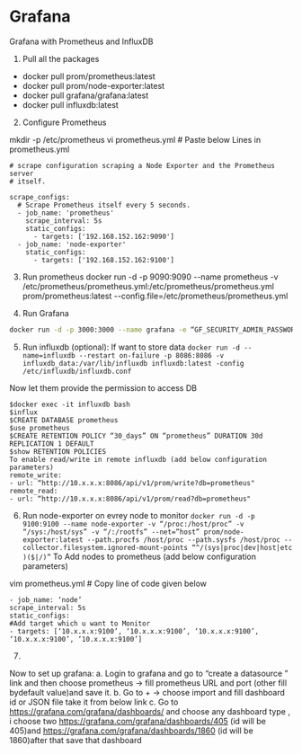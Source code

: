 # Grafana

Grafana with Prometheus and InfluxDB


1. Pull all the packages
* docker pull prom/prometheus:latest
* docker pull prom/node-exporter:latest
* docker pull grafana/grafana:latest
* docker pull influxdb:latest

2. Configure Prometheus

mkdir -p /etc/prometheus
vi prometheus.yml # Paste below Lines in prometheus.yml

```
# scrape configuration scraping a Node Exporter and the Prometheus server
# itself.

scrape_configs:
  # Scrape Prometheus itself every 5 seconds.
  - job_name: 'prometheus'
    scrape_interval: 5s
    static_configs:
      - targets: ['192.168.152.162:9090']
  - job_name: 'node-exporter'
    static_configs:
      - targets: ['192.168.152.162:9100']
```

3. Run prometheus
docker run -d -p 9090:9090 --name prometheus -v /etc/prometheus/prometheus.yml:/etc/prometheus/prometheus.yml prom/prometheus:latest --config.file=/etc/prometheus/prometheus.yml

4. Run Grafana
```bash
docker run -d -p 3000:3000 --name grafana -e “GF_SECURITY_ADMIN_PASSWORD=admin_password” -v ~/grafana_db:/var/lib/grafana grafana/grafana:latest 
```

5. Run influxdb (optional): If want to store data
``` docker run -d --name=influxdb --restart on-failure -p 8086:8086 -v influxdb_data:/var/lib/influxdb influxdb:latest -config /etc/influxdb/influxdb.conf ```

Now let them provide the permission to access DB
```
$docker exec -it influxdb bash
$influx
$CREATE DATABASE prometheus
$use prometheus
$CREATE RETENTION POLICY “30_days” ON “prometheus” DURATION 30d REPLICATION 1 DEFAULT
$show RETENTION POLICIES
To enable read/write in remote influxdb (add below configuration parameters)
remote_write:
- url: “http://10.x.x.x:8086/api/v1/prom/write?db=prometheus"
remote_read:
- url: “http://10.x.x.x:8086/api/v1/prom/read?db=prometheus"
```

6. Run node-exporter on evrey node to monitor
```docker run -d -p 9100:9100 --name node-exporter -v “/proc:/host/proc” -v “/sys:/host/sys” -v “/:/rootfs” --net=”host” prom/node-exporter:latest --path.procfs /host/proc --path.sysfs /host/proc --collector.filesystem.ignored-mount-points “^/(sys|proc|dev|host|etc )($|/)”```
To Add nodes to prometheus (add below configuration parameters)

vim prometheus.yml # Copy line of code given below

```# Scrape the Node Exporter every 5 seconds.
- job_name: ‘node’
scrape_interval: 5s
static_configs:
#Add target which u want to Monitor
- targets: [‘10.x.x.x:9100’, ‘10.x.x.x:9100’, ‘10.x.x.x:9100’, ‘10.x.x.x:9100’, ‘10.x.x.x:9100’]
```

7.
Now to set up grafana:
a. Login to grafana and go to “create a datasource ” link and then choose prometheus -> fill prometheus URL and port (other fill bydefault value)and save it.
b. Go to + -> choose import and fill dashboard id or JSON file take it from below link
c. Go to https://grafana.com/grafana/dashboards/ and choose any dashboard type , i choose two https://grafana.com/grafana/dashboards/405 (id will be 405)and https://grafana.com/grafana/dashboards/1860 (id will be 1860)after that save that dashboard

